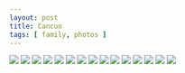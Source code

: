 ```yaml
---
layout: post
title: Cancun
tags: [ family, photos ]
---
```

<script src="https://ajax.googleapis.com/ajax/libs/jquery/1.11.1/jquery.min.js" ></script>


<div class="fotorama"  data-allowfullscreen="true" data-width="100%"  data-ratio="800/600">
    <!--https://photos.app.goo.gl/RMStcYY1GMRpv1437-->
    <img src="https://images.northbriton.net/AP1GczMy-slAM-vXEFiGsxqlR9yjS51QpnvyZb-egIS3tQE8E7cZ4NXVSX3ZTtEx0FeQhwcpQxuR0oaV6chFrNKwTtv2OI_LN7b_awGcf01-DzdazvT_fApt">
    <img src="https://images.northbriton.net/AP1GczM4VtzOVG2N5VHDBfiaNp5LgBBhOLexjwkaWEGzXiEOiKFKFiNupADs8-SeTZqRK6GB90vUJ3OYKWOj9THjtOYoN-CGZPO3fy50XsQGw8fWIKtnPm7E">
    <img src="https://images.northbriton.net/AP1GczN8UxIvyd9h-x8ISSZlgoFdz7hIoAuEYr5a3dzPQHs0og5K3MP89GBzcSQNwsl_StTqHjKN_uPRHbeV42sYDUY8Qq1UtJAVjsyxWADIWxzOupi3cPEZ">
    <img src="https://images.northbriton.net/AP1GczOnsVhe99zvjv2QA62itOLq7n2HskBKEa8Od9Ss2AtzGJWNZs-T9LY1QBU2Rmydmhrdg0GtTmpOKYQ6F3mP_XjYpT6Pj7KQnzJTan0OZvDqIjsAN7Om">
    <img src="https://images.northbriton.net/AP1GczO3qWchx_m1jVmEc3U3tIRIKJivvHtJ908aLzDDILstnTjK18Kvvi6Acxo-T6H8Q7WQYyRYXhPEBxCqgXobSSWBW0oPe3OlX324odcHklLWQa7on2R8">
    <img src="https://images.northbriton.net/AP1GczMWETGKBePEbALMz9eGsrJ6BY7YqsL4zGQBl_lV1jPCGN7ic8OE84xaSfHkw_OTZbz_elpoRVwelxzt-Xfwe2OQXo3L80Yl-x6iepWrmMWz08zb5Kel">
    <img src="https://images.northbriton.net/AP1GczOqL4tgywoli_z6equOsPECD_r-96f5CAT8nRwjBeOsIAQa66QmDkLnm5Iodrwva5STmcnUvZ4tyOBCiwWA8UHTYAR2VuELQiWFqviF5behYIlwi3aN">
    <img src="https://images.northbriton.net/AP1GczNZ0-BDF1vgiC9SC6wXrfqyHwB33A-3qTQBHIn8F1i223vFpHPz8HnqnnM8pL6r_bfle_uzfJJiEeW6k_6VImky8A3Hx5BpFB8Msor5JC40XZ2iNg_X">
    <img src="https://images.northbriton.net/AP1GczN_i9pinrz6nci-OK5AUG-Wz3vXeQTnkIhH97oGLgOQnv7nvl02Xgqd7-1STJmdqe0bSHtjLDDoRSpR3LwwP3BSoxZPTBXhH8dw4YXvPD1OCvSLt5sr">
    <img src="https://images.northbriton.net/AP1GczPZ85eA0vYlHHHbca1QwA2I9WakE-qgUTk6VSkzWQN8HMO1TCj4wsdotma_g-JhvSElS1WKlaubbxNh8zwkK8kPX_qqkCpR9t1oA_WiNxVe7mxsinF4">
    <img src="https://images.northbriton.net/AP1GczOlZMar499WqZukFu9K6O0NVqMHPijhV0rYdLymORhoaS67kZpg-_g6cc62jAI2NgmU6zZIuZTaQqj03FVR4QUS2w-eAqlN2ErbXlRUMC--czHxcN69">
    <img src="https://images.northbriton.net/AP1GczOZwAg79QI3RruoNvww9Xe8uHNXJbl8ckXOGt0pqk2bOCqbjoAVFgeQqWRSEXfvkOKmUZte2Rra59Vy8ifnfgm19WZxm3s2LyFDi6Tm_DzAPfpSV2s1">
    <img src="https://images.northbriton.net/AP1GczPpuS57ooaKsRPGwMO8m_HqUTFcMQNYqpF-rIhdwbmg1imGBKQfbkc1hzg9uQBh8FTxV4EeJfor1MWWTHoIPSgCLrNUgHNJsZbuu0aiUkEYLDEtPWn8">
    <img src="https://images.northbriton.net/AP1GczPG5ewqoMWGdYXA_kD23lb8SHCDNaKg4BtghAhQecExxPAdeUH3khEYqWPqpa4KoKDF5lkB2WeOAvn_9R2IVD74CJpHGbRPcxP7JjLkyChW2qh2P2cR">
    <img src="https://images.northbriton.net/AP1GczOc4glOux8zH5aOrAE9kU3tFWOz9WjxY0VoIN1Q7YtG6p2hxGVUIoTadc9hFwT2fNxNVtDUqKjZp35PrFG49BDgYeR2xWjVZT9vqwWgM-7ywUPBWbZ3">
</div>